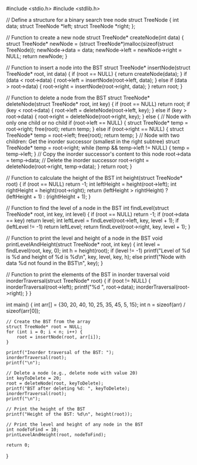 #include <stdio.h>
#include <stdlib.h>

// Define a structure for a binary search tree node
struct TreeNode {
    int data;
    struct TreeNode *left;
    struct TreeNode *right;
};

// Function to create a new node
struct TreeNode* createNode(int data) {
    struct TreeNode* newNode = (struct TreeNode*)malloc(sizeof(struct TreeNode));
    newNode->data = data;
    newNode->left = newNode->right = NULL;
    return newNode;
}

// Function to insert a node into the BST
struct TreeNode* insertNode(struct TreeNode* root, int data) {
    if (root == NULL) {
        return createNode(data);
    }
    if (data < root->data) {
        root->left = insertNode(root->left, data);
    } else if (data > root->data) {
        root->right = insertNode(root->right, data);
    }
    return root;
}

// Function to delete a node from the BST
struct TreeNode* deleteNode(struct TreeNode* root, int key) {
    if (root == NULL) return root;
    if (key < root->data) {
        root->left = deleteNode(root->left, key);
    } else if (key > root->data) {
        root->right = deleteNode(root->right, key);
    } else {
        // Node with only one child or no child
        if (root->left == NULL) {
            struct TreeNode* temp = root->right;
            free(root);
            return temp;
        } else if (root->right == NULL) {
            struct TreeNode* temp = root->left;
            free(root);
            return temp;
        }
        // Node with two children: Get the inorder successor (smallest in the right subtree)
        struct TreeNode* temp = root->right;
        while (temp && temp->left != NULL) {
            temp = temp->left;
        }
        // Copy the inorder successor's content to this node
        root->data = temp->data;
        // Delete the inorder successor
        root->right = deleteNode(root->right, temp->data);
    }
    return root;
}

// Function to calculate the height of the BST
int height(struct TreeNode* root) {
    if (root == NULL) return -1;
    int leftHeight = height(root->left);
    int rightHeight = height(root->right);
    return (leftHeight > rightHeight) ? (leftHeight + 1) : (rightHeight + 1);
}

// Function to find the level of a node in the BST
int findLevel(struct TreeNode* root, int key, int level) {
    if (root == NULL) return -1;
    if (root->data == key) return level;
    int leftLevel = findLevel(root->left, key, level + 1);
    if (leftLevel != -1) return leftLevel;
    return findLevel(root->right, key, level + 1);
}

// Function to print the level and height of a node in the BST
void printLevelAndHeight(struct TreeNode* root, int key) {
    int level = findLevel(root, key, 0);
    int h = height(root);
    if (level != -1)
        printf("Level of %d is %d and height of %d is %d\n", key, level, key, h);
    else
        printf("Node with data %d not found in the BST\n", key);
}

// Function to print the elements of the BST in inorder traversal
void inorderTraversal(struct TreeNode* root) {
    if (root != NULL) {
        inorderTraversal(root->left);
        printf("%d ", root->data);
        inorderTraversal(root->right);
    }
}

int main() {
    int arr[] = {30, 20, 40, 10, 25, 35, 45, 5, 15};
    int n = sizeof(arr) / sizeof(arr[0]);

    // Create the BST from the array
    struct TreeNode* root = NULL;
    for (int i = 0; i < n; i++) {
        root = insertNode(root, arr[i]);
    }

    printf("Inorder traversal of the BST: ");
    inorderTraversal(root);
    printf("\n");

    // Delete a node (e.g., delete node with value 20)
    int keyToDelete = 20;
    root = deleteNode(root, keyToDelete);
    printf("BST after deleting %d: ", keyToDelete);
    inorderTraversal(root);
    printf("\n");

    // Print the height of the BST
    printf("Height of the BST: %d\n", height(root));

    // Print the level and height of any node in the BST
    int nodeToFind = 10;
    printLevelAndHeight(root, nodeToFind);

    return 0;
}
